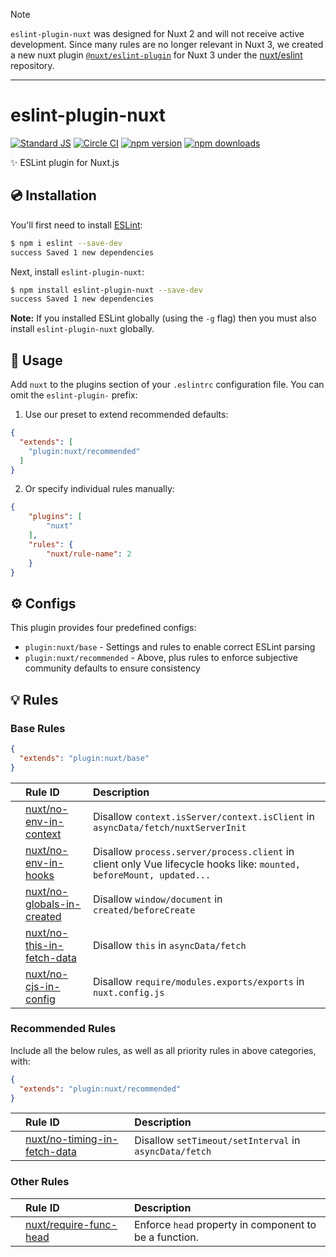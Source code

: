 > [!NOTE]
> `eslint-plugin-nuxt` was designed for Nuxt 2 and will not receive active development. Since many rules are no longer relevant in Nuxt 3, we created a new nuxt plugin [`@nuxt/eslint-plugin`](https://eslint.nuxt.com/packages/plugin) for Nuxt 3 under the [nuxt/eslint](https://github.com/nuxt/eslint) repository.

----


# eslint-plugin-nuxt

[![Standard JS][standard-js-src]][standard-js-href]
[![Circle CI][circle-ci-src]][circle-ci-href]
[![npm version][npm-version-src]][npm-version-href]
[![npm downloads][npm-downloads-src]][npm-downloads-href]

[standard-js-src]: https://flat.badgen.net/badge/code%20style/standard/green
[standard-js-href]: https://standardjs.com
[circle-ci-src]: https://flat.badgen.net/circleci/github/nuxt/eslint-plugin-nuxt
[circle-ci-href]: https://circleci.com/gh/nuxt/eslint-plugin-nuxt
[codecov-src]: https://flat.badgen.net/codecov/c/github/nuxt/eslint-plugin-nuxt
[codecov-href]: https://codecov.io/gh/nuxt/eslint-plugin-nuxt
[npm-version-src]: https://flat.badgen.net/npm/v/eslint-plugin-nuxt/latest
[npm-version-href]: https://npmjs.com/package/eslint-plugin-nuxt
[npm-downloads-src]: https://flat.badgen.net/npm/dt/eslint-plugin-nuxt
[npm-downloads-href]: https://npmjs.com/package/eslint-plugin-nuxt

:sparkles: ESLint plugin for Nuxt.js

## :cd: Installation

You'll first need to install [ESLint](http://eslint.org):

```sh
$ npm i eslint --save-dev
success Saved 1 new dependencies
```

Next, install `eslint-plugin-nuxt`:

```sh
$ npm install eslint-plugin-nuxt --save-dev
success Saved 1 new dependencies
```

**Note:** If you installed ESLint globally (using the `-g` flag) then you must also install `eslint-plugin-nuxt` globally.

## :rocket: Usage

Add `nuxt` to the plugins section of your `.eslintrc` configuration file. You can omit the `eslint-plugin-` prefix:

1. Use our preset to extend recommended defaults:

```json
{
  "extends": [
    "plugin:nuxt/recommended"
  ]
}
```

2. Or specify individual rules manually:

```json
{
    "plugins": [
        "nuxt"
    ],
    "rules": {
        "nuxt/rule-name": 2
    }
}
```

## :gear: Configs

This plugin provides four predefined configs:

- `plugin:nuxt/base` - Settings and rules to enable correct ESLint parsing
- `plugin:nuxt/recommended` - Above, plus rules to enforce subjective community defaults to ensure consistency

## :bulb: Rules

<!--RULES_TABLE_START-->

### Base Rules

```json
{
  "extends": "plugin:nuxt/base"
}
```

|    | Rule ID | Description |
|:---|:--------|:------------|
|  | [nuxt/no-env-in-context](./docs/rules/no-env-in-context.md) | Disallow `context.isServer/context.isClient` in `asyncData/fetch/nuxtServerInit` |
|  | [nuxt/no-env-in-hooks](./docs/rules/no-env-in-hooks.md) | Disallow `process.server/process.client` in client only Vue lifecycle hooks like: `mounted, beforeMount, updated...` |
|  | [nuxt/no-globals-in-created](./docs/rules/no-globals-in-created.md) | Disallow `window/document` in `created/beforeCreate` |
|  | [nuxt/no-this-in-fetch-data](./docs/rules/no-this-in-fetch-data.md) | Disallow `this` in `asyncData/fetch` |
|  | [nuxt/no-cjs-in-config](./docs/rules/no-cjs-in-config.md) | Disallow `require/modules.exports/exports` in `nuxt.config.js` |

### Recommended Rules

Include all the below rules, as well as all priority rules in above categories, with:

```json
{
  "extends": "plugin:nuxt/recommended"
}
```

|    | Rule ID | Description |
|:---|:--------|:------------|
|  | [nuxt/no-timing-in-fetch-data](./docs/rules/no-timing-in-fetch-data.md) | Disallow `setTimeout/setInterval` in `asyncData/fetch` |

### Other Rules

|    | Rule ID | Description |
|:---|:--------|:------------|
|  | [nuxt/require-func-head](./docs/rules/require-func-head.md) | Enforce `head` property in component to be a function. |
